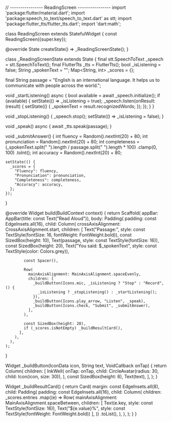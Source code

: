 // ---------------- ReadingScreen ----------------
import 'package:flutter/material.dart';
import 'package:speech_to_text/speech_to_text.dart' as stt;
import 'package:flutter_tts/flutter_tts.dart';
import 'dart:math';

class ReadingScreen extends StatefulWidget {
  const ReadingScreen({super.key});

  @override
  State<ReadingScreen> createState() => _ReadingScreenState();
}

class _ReadingScreenState extends State<ReadingScreen> {
  final stt.SpeechToText _speech = stt.SpeechToText();
  final FlutterTts _tts = FlutterTts();
  bool _isListening = false;
  String _spokenText = "";
  Map<String, int> _scores = {};

  final String passage =
      "English is an international language. It helps us to communicate with people across the world.";

  void _startListening() async {
    bool available = await _speech.initialize();
    if (available) {
      setState(() => _isListening = true);
      _speech.listen(onResult: (result) {
        setState(() {
          _spokenText = result.recognizedWords;
        });
      });
    }
  }

  void _stopListening() {
    _speech.stop();
    setState(() => _isListening = false);
  }

  void _speak() async {
    await _tts.speak(passage);
  }

  void _submitAnswer() {
    int fluency = Random().nextInt(20) + 80;
    int pronunciation = Random().nextInt(20) + 80;
    int completeness =
        (_spokenText.split(" ").length / passage.split(" ").length * 100)
            .clamp(0, 100)
            .toInt();
    int accuracy = Random().nextInt(20) + 80;

    setState(() {
      _scores = {
        "Fluency": fluency,
        "Pronunciation": pronunciation,
        "Completeness": completeness,
        "Accuracy": accuracy,
      };
    });
  }

  @override
  Widget build(BuildContext context) {
    return Scaffold(
      appBar: AppBar(title: const Text("Read Aloud")),
      body: Padding(
        padding: const EdgeInsets.all(16),
        child: Column(
          crossAxisAlignment: CrossAxisAlignment.start,
          children: [
            Text("Passage:", style: const TextStyle(fontSize: 16, fontWeight: FontWeight.bold)),
            const SizedBox(height: 10),
            Text(passage, style: const TextStyle(fontSize: 16)),
            const SizedBox(height: 20),
            Text("You said: $_spokenText", style: const TextStyle(color: Colors.grey)),

            const Spacer(),

            Row(
              mainAxisAlignment: MainAxisAlignment.spaceEvenly,
              children: [
                _buildButton(Icons.mic, _isListening ? "Stop" : "Record", () {
                  _isListening ? _stopListening() : _startListening();
                }),
                _buildButton(Icons.play_arrow, "Listen", _speak),
                _buildButton(Icons.check, "Submit", _submitAnswer),
              ],
            ),

            const SizedBox(height: 20),
            if (_scores.isNotEmpty) _buildResultCard(),
          ],
        ),
      ),
    );
  }

  Widget _buildButton(IconData icon, String text, VoidCallback onTap) {
    return Column(
      children: [
        InkWell(
          onTap: onTap,
          child: CircleAvatar(radius: 30, child: Icon(icon, size: 30)),
        ),
        const SizedBox(height: 8),
        Text(text),
      ],
    );
  }

  Widget _buildResultCard() {
    return Card(
      margin: const EdgeInsets.all(8),
      child: Padding(
        padding: const EdgeInsets.all(16),
        child: Column(
          children: _scores.entries
              .map((e) => Row(
                    mainAxisAlignment: MainAxisAlignment.spaceBetween,
                    children: [
                      Text(e.key, style: const TextStyle(fontSize: 16)),
                      Text("${e.value}%",
                          style: const TextStyle(fontWeight: FontWeight.bold))
                    ],
                  ))
              .toList(),
        ),
      ),
    );
  }
}
